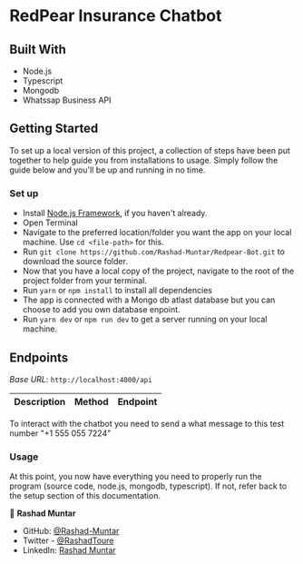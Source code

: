 # RedPear Insurance Chatbot

## Built With
- Node.js
- Typescript
- Mongodb
- Whatssap Business API

## Getting Started

To set up a local version of this project, a collection of steps have been put together to help guide you from installations to usage. Simply follow the guide below and you'll be up and running in no time.

### Set up

- Install [Node.js Framework](https://nodejs.org/en), if you haven't already.
- Open Terminal
- Navigate to the preferred location/folder you want the app on your local machine. Use `cd <file-path>` for this.
- Run `git clone https://github.com/Rashad-Muntar/Redpear-Bot.git` to download the source folder.
- Now that you have a local copy of the project, navigate to the root of the project folder from your terminal.
- Run `yarn` or `npm install` to install all dependencies
- The app is connected with a Mongo db atlast database but you can choose to add you own database enpoint.
- Run `yarn dev` or `npm run dev` to get a server running on your local machine.

## Endpoints
_Base URL_: `http://localhost:4000/api`

|Description|Method|Endpoint|
|:---|:---|:---|

To interact with the chatbot you need to send a what message to this test number "+1 555 055 7224"
### Usage

At this point, you now have everything you need to properly run the program (source code, node.js, mongodb, typescript). If not, refer back to the setup section of this documentation.

👤 **Rashad Muntar**

- GitHub: [@Rashad-Muntar](https://github.com/Rashad-Muntar)
- Twitter - [@RashadToure](https://twitter.com/RashadToure)
- LinkedIn: [Rashad Muntar](https://www.linkedin.com/in/rashad-muntar/)
